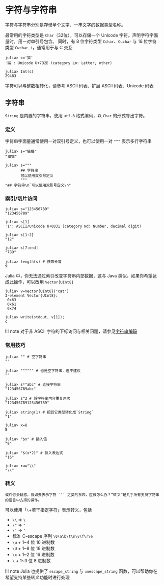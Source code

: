 # 字符与字符串
字符与字符串分别是存储单个文字、一串文字的数据类型名称。

最常用的字符类型是 `Char`（32位），可以存储一个 Unicode 字符。声明字符字面量时，用一对单引号包含。
同时，有 8 位字符类型 `Cchar`、`Cuchar` 与 16 位字符类型 `Cwchar_t`，通常用于与 C 交互
```julia-repl
julia> c='猫'
'猫': Unicode U+732B (category Lo: Letter, other)

julia> Int(c)
29483
```

字符可以与整数相转化，请参考 ASCII 码表、扩展 ASCII 码表、Unicode 码表

## 字符串
`String` 是内置的字符串，使用 `utf-8` 格式编码，以 `Char` 的形式导出字符。

### 定义
字符串字面量通常使用一对双引号定义，也可以使用一对 `"""` 表示多行字符串
```julia-repl
julia> s="猫猫"
"猫猫"

julia> s="""
       ## 字符串
       可以使用双引号定义
       """
"## 字符串\n`可以使用双引号定义\n"
```

### 索引/切片访问
```julia-repl
julia> s="123456789"
"123456789"

julia> s[1]
'1': ASCII/Unicode U+0031 (category Nd: Number, decimal digit)

julia> s[1:2]
"12"

julia> s[7:end]
"789"

julia> length(s) # 获取长度
9
```

Julia 中，你无法通过索引改变字符串内部数据，这与 Java 类似。如果你希望达成此操作，可以改用 `Vector{UInt8}`
```julia-repl
julia> v=Vector{UInt8}("cat")
3-element Vector{UInt8}:
 0x63
 0x61
 0x74

julia> write(stdout, v[1]);
c
```

!!! note
	对于非 ASCII 字符的下标访问与相关问题，请参见[字符串编码](../advanced/string_code.md)

### 常用技巧
```julia-repl
julia> "" # 空字符串
""

julia> """""" # 也是空字符串，但不建议
""

julia> s*"abc" # 连接字符串
"123456789abc"

julia> s^2 # 将字符串内容重复两次
"123456789123456789"

julia> string(1) # 把其它类型转化成`String`
"1"

julia> x=8
8

julia> "$x" # 插入值
"8"

julia> "$(x*2)" # 插入表达式
"16"

julia> raw"\\"
"\\"
```

### 转义
```check newbie
或许你会疑惑，假如要表示字符 `'` 之类的东西，应该怎么办？“转义”是几乎所有支持字符串的语言中支持的操作。
```

可以使用「`\`+若干指定字符」表示转义，包括
* `\\` => `\`
* `\"` => `"`
* `\'` => `'`
* 标准 C-escape 序列 `\0\a\b\t\n\v\f\r\e`
* `\u` + 1~4 位 16 进制数
* `\U` + 1~8 位 16 进制数
* `\x` + 1~2 位 16 进制数
* `\` + 1~3 位 8 进制数

!!! note
	Julia 也提供了 `escape_string` 与 `unescape_string` 函数，可以帮助你在希望支持某些转义功能时进行处理
